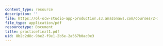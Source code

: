 ```yaml
---
content_type: resource
description: ''
file: https://ol-ocw-studio-app-production.s3.amazonaws.com/courses/2-12-introduction-to-robotics-fall-2005/8b2c2d8c9be2f9e12b5e2a567b0ac0e3_practicefinal1.pdf
file_type: application/pdf
resourcetype: Document
title: practicefinal1.pdf
uid: 8b2c2d8c-9be2-f9e1-2b5e-2a567b0ac0e3
---
```

